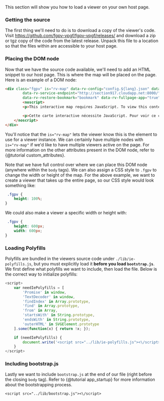 This section will show you how to load a viewer on your own host page. 

### Getting the source

The first thing we'll need to do is to download a copy of the viewer's code. Visit https://github.com/fgpv-vpgf/fgpv-vpgf/releases/ and download a zip or tgz copy of the code from the latest release. Unpack this file to a location so that the files within are accessible to your host page.


### Placing the DOM node

Now that we have the source code available, we'll need to add an HTML snippet to our host page. This is where the map will be placed on the page. Here is an example of a DOM node:

```html
<div class="fgpv" is="rv-map" data-rv-config="config.${lang}.json" data-rv-langs='["en-CA", "fr-CA"]'
        data-rv-service-endpoint="http://section917.cloudapp.net:8000/" data-rv-keys='["Airports"]'
        data-rv-restore-bookmark="bookmark" data-rv-fullpage-app="true" >
        <noscript>
        <p>This interactive map requires JavaScript. To view this content please enable JavaScript in your browser or download a browser that supports it.<p>

        <p>Cette carte interactive nécessite JavaScript. Pour voir ce contenu, s'il vous plaît, activer JavaScript dans votre navigateur ou télécharger un navigateur qui le prend en charge.</p>
    </noscript>
</div>
```

You'll notice that the `is="rv-map"` lets the viewer know this is the element to use for a viewer instance. We can certainly have multiple nodes with `is="rv-map"` if we'd like to have multiple viewers active on the page. For more information on the other attributes present in the DOM node, refer to {@tutorial custom_attributes}.

Note that we have full control over where we can place this DOM node (anywhere within the `body` tags). We can also assign a CSS style to `.fgpv` to change the width or height of the map. For the above example, we want to create a viewer that takes up the entire page, so our CSS style would look something like:

```css 
 .fgpv {
    height: 100%;
}
```

We could also make a viewer a specific width or height with:

```css 
 .fgpv {
    height: 600px;
    width: 600px;
}
```


### Loading Polyfills

Polyfills are bundled in the viewers source code under `./lib/ie-polyfills.js`, but you must explicitly load it **before you load `bootstrap.js`**. We first define what polyfills we want to include, then load the file. Below is the correct way to initialize polyfills:

```js
<script>
    var needIePolyfills = [
        'Promise' in window,
        'TextDecoder' in window,
        'findIndex' in Array.prototype,
        'find' in Array.prototype,
        'from' in Array,
        'startsWith' in String.prototype,
        'endsWith' in String.prototype,
        'outerHTML' in SVGElement.prototype
    ].some(function(x) { return !x; });

    if (needIePolyfills) {
        document.write('<script src="../lib/ie-polyfills.js"><\/script>');
    }
</script>
```

### Including bootstrap.js
Lastly we want to include `bootstrap.js` at the end of our file (right before the closing `body` tag). Refer to {@tutorial app_startup} for more information about the bootstrapping process. 

`<script src="../lib/bootstrap.js"><\/script>`
